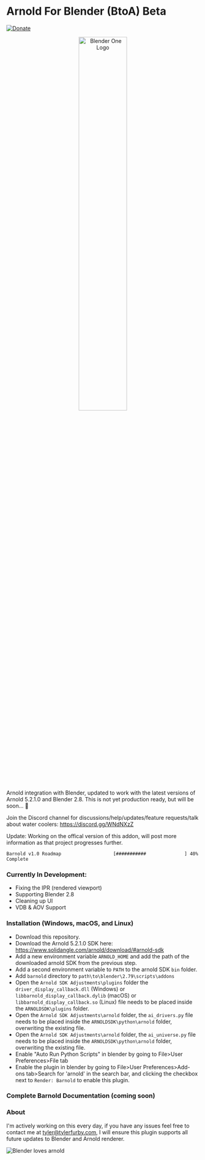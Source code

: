 # Arnold For Blender (BtoA) Beta
[![Donate](https://img.shields.io/badge/Donate-PayPal-green.svg)](https://www.paypal.com/cgi-bin/webscr?cmd=_s-xclick&hosted_button_id=5D8ZMMACFUX36)

<p align="center">
<img src="https://rawcdn.githack.com/tyler-furby/Arnold-For-Blender/b194477da00ea4ab76d0acf0722be2be51df0075/arnold%20logo.svg" alt="Blender One Logo" width="50%">
</p>

Arnold integration with Blender, updated to work with the latest versions of Arnold 5.2.1.0 and Blender 2.8. This is not yet production ready, but will be soon... :balloon:

Join the Discord channel for discussions/help/updates/feature requests/talk about water coolers: https://discord.gg/WNdNXzZ

Update: Working on the offical version of this addon, will post more information as that project progresses further.

```
Barnold v1.0 Roadmap                   [###########              ] 40% Complete
```
### Currently In Development: 
- Fixing the IPR (rendered viewport)
- Supporting Blender 2.8
- Cleaning up UI
- VDB & AOV Support

### Installation (Windows, macOS, and Linux)
- Download this repository.
- Download the Arnold 5.2.1.0 SDK here: https://www.solidangle.com/arnold/download/#arnold-sdk
- Add a new environment variable `ARNOLD_HOME` and add the path of the downloaded arnold SDK from the previous step.
- Add a second environment variable to `PATH` to the arnold SDK `bin` folder.
- Add `barnold` directory to `path\to\blender\2.79\scripts\addons`
- Open the `Arnold SDK Adjustments\plugins` folder the `driver_display_callback.dll` (Windows) or `libbarnold_display_callback.dylib` (macOS) or `libbarnold_display_callback.so` (Linux) file needs to be placed inside the `ARNOLDSDK\plugins` folder.
- Open the `Arnold SDK Adjustments\arnold` folder, the `ai_drivers.py` file needs to be placed inside the `ARNOLDSDK\python\arnold` folder, overwriting the existing file.
- Open the `Arnold SDK Adjustments\arnold` folder, the `ai_universe.py` file needs to be placed inside the `ARNOLDSDK\python\arnold` folder, overwriting the existing file. 
- Enable "Auto Run Python Scripts" in blender by going to File>User Preferences>File tab 
- Enable the plugin in blender by going to File>User Preferences>Add-ons tab>Search for 'arnold' in the search bar, and clicking the checkbox next to `Render: Barnold` to enable this plugin.

### Complete Barnold Documentation (coming soon)

### About
I'm actively working on this every day, if you have any issues feel free to contact me at tyler@tylerfurby.com,
I will ensure this plugin supports all future updates to Blender and Arnold renderer.

![Blender loves arnold](https://cdn.rawgit.com/tyler-furby/Furby-Studios-Website-Files/a449e03a/images/Untitled-1.png)
